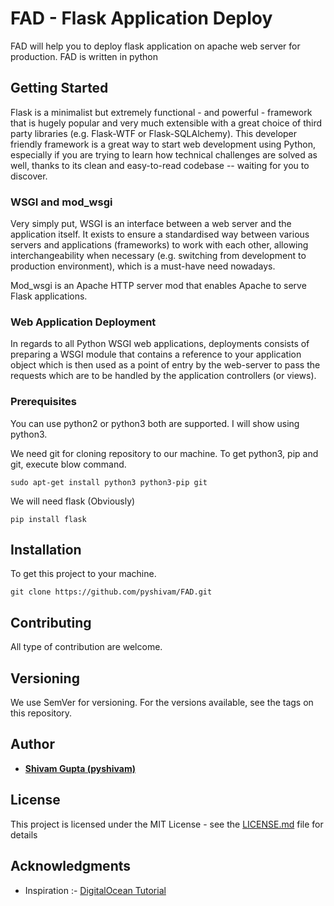 # FAD - Flask Application Deploy
FAD will help you to deploy flask application on apache web server for production.
FAD is written in python

## Getting Started
Flask is a minimalist but extremely functional - and powerful - framework that is hugely popular and 
very much extensible with a great choice of third party libraries (e.g. Flask-WTF or Flask-SQLAlchemy). 
This developer friendly framework is a great way to start web development using Python, 
especially if you are trying to learn how technical challenges are solved as well, 
thanks to its clean and easy-to-read codebase -- waiting for you to discover.

### WSGI and mod_wsgi
Very simply put, WSGI is an interface between a web server and the application itself. 
It exists to ensure a standardised way between various servers and applications (frameworks) to work with each other, 
allowing interchangeability when necessary (e.g. switching from development to production environment), 
which is a must-have need nowadays.

Mod_wsgi is an Apache HTTP server mod that enables Apache to serve Flask applications.

### Web Application Deployment
In regards to all Python WSGI web applications, 
deployments consists of preparing a WSGI module that contains a reference to your application object which is then 
used as a point of entry by the web-server to pass the requests which are to be handled by the application controllers (or views).


### Prerequisites
You can use python2 or python3 both are supported. I will show using python3.

We need git for cloning repository to our machine. 
To get python3, pip and git, execute blow command.

```commandline
sudo apt-get install python3 python3-pip git
```

We will need flask (Obviously)
```commandline
pip install flask
```

## Installation
To get this project to your machine.

```commandline
git clone https://github.com/pyshivam/FAD.git
```

## Contributing
All type of contribution are welcome.

## Versioning
We use SemVer for versioning. For the versions available, see the tags on this repository.

## Author
* [**Shivam Gupta (pyshivam)**](https://www.github.com/pyshivam) 


## License
This project is licensed under the MIT License - see the [LICENSE.md](LICENSE.md) file for details

## Acknowledgments
* Inspiration :- [DigitalOcean Tutorial](https://www.digitalocean.com/community/tutorials/how-to-deploy-a-flask-application-on-an-ubuntu-vps)
